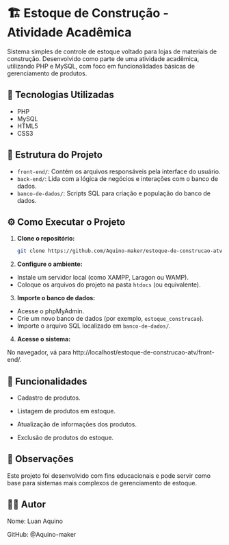# 🏗️ Estoque de Construção - Atividade Acadêmica

Sistema simples de controle de estoque voltado para lojas de materiais de construção. Desenvolvido como parte de uma atividade acadêmica, utilizando PHP e MySQL, com foco em funcionalidades básicas de gerenciamento de produtos.


## 🚀 Tecnologias Utilizadas

- PHP
- MySQL
- HTML5
- CSS3



## 📁 Estrutura do Projeto

- `front-end/`: Contém os arquivos responsáveis pela interface do usuário.
- `back-end/`: Lida com a lógica de negócios e interações com o banco de dados.
- `banco-de-dados/`: Scripts SQL para criação e população do banco de dados.


## ⚙️ Como Executar o Projeto

1. **Clone o repositório:**

   ```bash
   git clone https://github.com/Aquino-maker/estoque-de-construcao-atv.git

2. **Configure o ambiente:**

- Instale um servidor local (como XAMPP, Laragon ou WAMP).
- Coloque os arquivos do projeto na pasta `htdocs` (ou equivalente).

3. **Importe o banco de dados:**

- Acesse o phpMyAdmin.
- Crie um novo banco de dados (por exemplo, `estoque_construcao`).
- Importe o arquivo SQL localizado em `banco-de-dados/`.

4. **Acesse o sistema:**

No navegador, vá para http://localhost/estoque-de-construcao-atv/front-end/.

## 🧩 Funcionalidades
- Cadastro de produtos.

- Listagem de produtos em estoque.

- Atualização de informações dos produtos.

- Exclusão de produtos do estoque.

## 📌 Observações
Este projeto foi desenvolvido com fins educacionais e pode servir como base para sistemas mais complexos de gerenciamento de estoque.

## 👨‍💻 Autor
Nome: Luan Aquino

GitHub: @Aquino-maker
